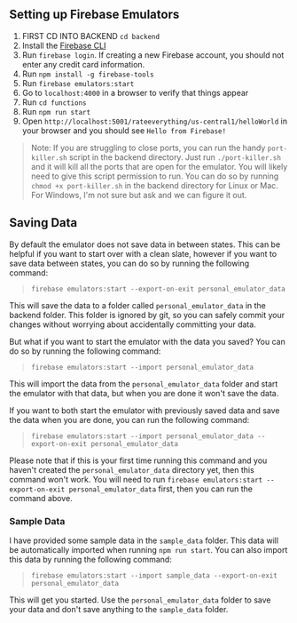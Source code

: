 ## Setting up Firebase Emulators

1. FIRST CD INTO BACKEND `cd backend`
1. Install the [Firebase CLI](https://firebase.google.com/docs/cli#install_the_firebase_cli)
1. Run `firebase login`. If creating a new Firebase account, you should not enter any credit card information.
1. Run `npm install -g firebase-tools`
1. Run `firebase emulators:start`
1. Go to `localhost:4000` in a browser to verify that things appear
1. Run `cd functions`
1. Run `npm run start`
1. Open `http://localhost:5001/rateeverything/us-central1/helloWorld` in your browser and you should see `Hello from Firebase!`

> Note: If you are struggling to close ports, you can run the handy `port-killer.sh` script in the backend directory. Just run `./port-killer.sh` and it will kill all the ports that are open for the emulator. You will likely need to give this script permission to run. You can do so by running `chmod +x port-killer.sh` in the backend directory for Linux or Mac. For Windows, I'm not sure but ask and we can figure it out.

## Saving Data

By default the emulator does not save data in between states. This can be helpful if you want to start over with a clean slate, however if you want to save data between states, you can do so by running the following command:

> `firebase emulators:start --export-on-exit personal_emulator_data`

This will save the data to a folder called `personal_emulator_data` in the backend folder. This folder is ignored by git, so you can safely commit your changes without worrying about accidentally committing your data.

But what if you want to start the emulator with the data you saved? You can do so by running the following command:

> `firebase emulators:start --import personal_emulator_data`

This will import the data from the `personal_emulator_data` folder and start the emulator with that data, but when you are done it won't save the data. 

If you want to both start the emulator with previously saved data and save the data when you are done, you can run the following command:

> `firebase emulators:start --import personal_emulator_data --export-on-exit personal_emulator_data`

Please note that if this is your first time running this command and you haven't created the `personal_emulator_data` directory yet, then this command won't work. You will need to run `firebase emulators:start --export-on-exit personal_emulator_data` first, then you can run the command above.

### Sample Data
I have provided some sample data in the `sample_data` folder. This data will be automatically imported when running `npm run start`. You can also import this data by running the following command:

> `firebase emulators:start --import sample_data --export-on-exit personal_emulator_data`

This will get you started. Use the `personal_emulator_data` folder to save your data and don't save anything to the `sample_data` folder.